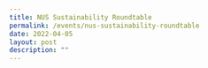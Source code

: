 ```yaml
---
title: NUS Sustainability Roundtable
permalink: /events/nus-sustainability-roundtable
date: 2022-04-05
layout: post
description: ""
---
```

